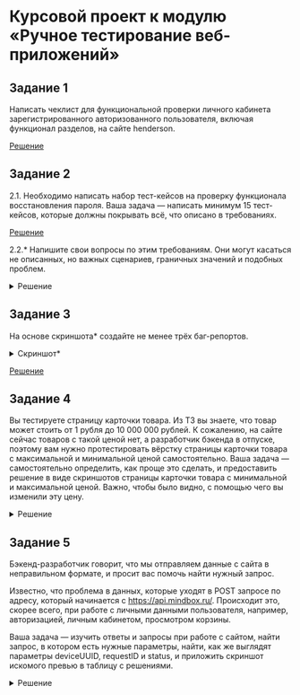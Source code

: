 # Курсовой проект к модулю «Ручное тестирование веб-приложений»

## Задание 1

Написать чеклист для функциональной проверки личного кабинета зарегистрированного авторизованного пользователя, включая функционал разделов, на сайте henderson.

[Решение](https://docs.google.com/spreadsheets/d/1nzPqr1Ay02osJST8MzwPssIM8gbdmeXM/edit?usp=sharing&ouid=103143018510149849983&rtpof=true&sd=true)

## Задание 2

2.1. Необходимо написать набор тест-кейсов на проверку функционала восстановления пароля. Ваша задача — написать минимум 15 тест-кейсов, которые должны покрывать всё, что описано в требованиях.

[Решение](https://docs.google.com/spreadsheets/d/1vV50rLgfMOtys5PPqY_TjAmY8EBR_qzc/edit?usp=sharing&ouid=103143018510149849983&rtpof=true&sd=true)

2.2.*  Напишите свои вопросы по этим требованиям. Они могут касаться не описанных, но важных сценариев, граничных значений и подобных проблем.
<details>
<summary>Решение</summary>
Пользовательский сценарий по процессу восстановления пароля на сайте henderson.ru

Восстановление пароля личного кабинета на сайте возможно через авторизацию в личном кабинете https://henderson.ru/hlogin/

Пользователь на главном экране нажимает кнопку “Войти”.
Система отображает радио кнопки Войти “по email” или “по номеру телефона”, а также кнопку “Забыли пароль?”.
Пользователь нажимает кнопку “Забыли пароль?”, система отображает модальное окно с вариантами по способам связи восстановления пароля- радио кнопки “по email” или “по телефону”.

* Пользователь нажимает радиокнопку “по телефону”, система отображает поле для ввода номера телефона. 
* Пользователь вводит номер телефона (8-888-888-88-88) нажимает кнопку “Отправить”. 
  > Как система обрабатывает ввод номера в формате +7? Как реагирует система на попытку восстановить пароль с использованием ранее не зарегистрированного номера телефона?
* Система отображает поле “Проверочный код”.
* Система отправляет в смс или в вайбер код. 
  > Какой срок действия проверочного кода? Как реагирует система, если ввести проверочный код после истечения срока действия?
* Пользователь вводит 6-ти значный код. Нажимает кнопку “Отправить”. Система отображает страницу личного кабинета. На данной странице пользователь устанавливает новый пароль.
    > Как реагирует система, если пользователь введет меньше 6 символов?
* Для повторной отправки кода пользователю необходимо нажать кнопку “Код не пришел, повторить отправку”. 
  > Через сколько возможна отправка нового кода? Как реагирует система на попытку ввести неверный код? Есть ли какое-то ограничение на количество повторных отправок кода?

* Пользователь нажимает радиокнопку “по email”, система отображает поле для ввода email.
* Пользователь вводит email, система проводит валидацию, пользователь нажимает кнопку “Отправить”. 
  > Как реагирует система на попытку восстановить пароль с использованием ранее не зарегистрированного email?
* Система отображает сообщение: “На Ваш адрес мы направили письмо со ссылкой.
Перейдите по ней, чтобы подтвердить корректность адреса.”. Через несколько секунд система отображает кнопку “Письмо не пришло, повторить отправку”. 
  > Какой срок действия ссылки? Как реагирует система, если перейти по ссылке после истечения срока действия? Есть ли какое-то ограничение на количество повторных отправок письма?
* Система отправляет на почту письмо для перехода в личный кабинет. 

> Вопросы к требованиям выделены в тексте

[Решение](attachments/requirements.md)
</details>

## Задание 3

 На основе скриншота* создайте не менее трёх баг-репортов.

<details>
<summary>Скриншот*</summary>

![скриншота](attachments/bugs-on-screenshot.jpg)

</details>

 [Решение](https://docs.google.com/spreadsheets/d/1VgZKZi48X2ihkAL4SVgZMckXC4jI6Dj0/edit?usp=sharing&ouid=103143018510149849983&rtpof=true&sd=true)

 ## Задание 4

Вы тестируете страницу карточки товара. Из ТЗ вы знаете, что товар может стоить от 1 рубля до 10 000 000 рублей. К сожалению, на сайте сейчас товаров с такой ценой нет, а разработчик бэкенда в отпуске, поэтому вам нужно протестировать вёрстку страницы карточки товара с максимальной и минимальной ценой самостоятельно.
Ваша задача — самостоятельно определить, как проще это сделать, и предоставить решение в виде скриншотов страницы карточки товара с минимальной и максимальной ценой. Важно, чтобы было видно, с помощью чего вы изменили эту цену.

<details>
<summary>Решение</summary>

![Решение_1](attachments/1.png)

![Решение_2](attachments/10_000_000.png)

</details>

## Задание 5

Бэкенд-разработчик говорит, что мы отправляем данные с сайта в неправильном формате, и просит вас помочь найти нужный запрос.

Известно, что проблема в данных, которые уходят в POST запросе по адресу, который начинается с https://api.mindbox.ru/. Происходит это, скорее всего, при работе с личными данными пользователя, например, авторизацией, личным кабинетом, просмотром корзины.

Ваша задача — изучить ответы и запросы при работе с сайтом, найти запрос, в котором есть нужные параметры, найти, как же выглядят параметры deviceUUID, requestID и status, и приложить скриншот искомого превью в таблицу с решениями.

<details>
<summary>Решение</summary>

![Решение](attachments/Screenshot_1.png)
</details>


